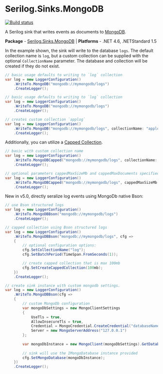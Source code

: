 # Serilog.Sinks.MongoDB

[![Build status](https://ci.appveyor.com/api/projects/status/50a20wxfl1klrsra/branch/master?svg=true)](https://ci.appveyor.com/project/serilog/serilog-sinks-mongodb/branch/master)

A Serilog sink that writes events as documents to [MongoDB](http://mongodb.org).

**Package** - [Serilog.Sinks.MongoDB](http://nuget.org/packages/serilog.sinks.mongodb)
| **Platforms** - .NET 4.6, .NETStandard 1.5


In the example shown, the sink will write to the database `logs`. The default collection name is `log`, but a custom collection can be supplied with the optional `CollectionName` parameter.
The database and collection will be created if they do not exist.

```csharp
// basic usage defaults to writing to `log` collection
var log = new LoggerConfiguration()
    .WriteTo.MongoDB("mongodb://mymongodb/logs")
    .CreateLogger();

// basic usage defaults to writing to `log` collection
var log = new LoggerConfiguration()
    .WriteTo.MongoDB("mongodb://mymongodb/logs")
    .CreateLogger();

// creates custom collection `applog`
var log = new LoggerConfiguration()
    .WriteTo.MongoDB("mongodb://mymongodb/logs", collectionName: "applog")
    .CreateLogger();
```

Additionally, you can utilize a [Capped Collection](https://docs.mongodb.org/manual/core/capped-collections/).

```csharp
// basic with custom collection name
var log = new LoggerConfiguration()
    .WriteTo.MongoDBCapped("mongodb://mymongodb/logs", collectionName: "rollingapplog")
    .CreateLogger();

// optional parameters cappedMaxSizeMb and cappedMaxDocuments specified
var log = new LoggerConfiguration()
    .WriteTo.MongoDBCapped("mongodb://mymongodb/logs", cappedMaxSizeMb: 50, cappedMaxDocuments: 1000)
    .CreateLogger();
```

New in v5.0, directly seralize log events using MongoDb native Bson:

```csharp
// use Bson structured logs
var log = new LoggerConfiguration()
    .WriteTo.MongoDBBson("mongodb://mymongodb/logs")
    .CreateLogger();

// capped collection using Bson structured logs
var log = new LoggerConfiguration()
    .WriteTo.MongoDBBson("mongodb://mymongodb/logs", cfg =>
    {
        // optional configuration options:
        cfg.SetCollectionName("log");
        cfg.SetBatchPeriod(TimeSpan.FromSeconds(1));

        // create capped collection that is max 100mb
        cfg.SetCreateCappedCollection(100mb);
    })
    .CreateLogger();

// create sink instance with custom mongodb settings.
var log = new LoggerConfiguration()
    .WriteTo.MongoDBBson(cfg =>
    {
		// custom MongoDb configuration
		var mongoDbSettings = new MongoClientSettings
		{
			UseTls = true,			
            AllowInsecureTls = true,
			Credential = MongoCredential.CreateCredential("databaseName", "username", "password"),
			Server = new MongoServerAddress("127.0.0.1")
		};
		
		var mongoDbInstance = new MongoClient(mongoDbSettings).GetDatabase("serilog");
		
        // sink will use the IMongoDatabase instance provided
		cfg.SetMongoDatabase(mongoDbInstance);
    })
    .CreateLogger();    
```